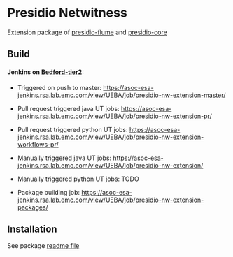 # Presidio Netwitness

Extension package of [presidio-flume](https://github.rsa.lab.emc.com/asoc/presidio-flume) and [presidio-core](https://github.rsa.lab.emc.com/asoc/presidio-core)

## Build
#### Jenkins on [Bedford-tier2](https://rsabwlabauth.corp.emc.com:900/):

* Triggered on push to master: https://asoc-esa-jenkins.rsa.lab.emc.com/view/UEBA/job/presidio-nw-extension-master/

* Pull request triggered java UT jobs: https://asoc-esa-jenkins.rsa.lab.emc.com/view/UEBA/job/presidio-nw-extension-pr/

* Pull request triggered python UT jobs: https://asoc-esa-jenkins.rsa.lab.emc.com/view/UEBA/job/presidio-nw-extension-workflows-pr/

* Manually triggered java UT jobs: https://asoc-esa-jenkins.rsa.lab.emc.com/view/UEBA/job/presidio-nw-extension/

* Manually triggered python UT jobs: TODO

* Package building job: https://asoc-esa-jenkins.rsa.lab.emc.com/view/UEBA/job/presidio-nw-extension-packages/

## Installation
See package [readme file](/package/README.md)
